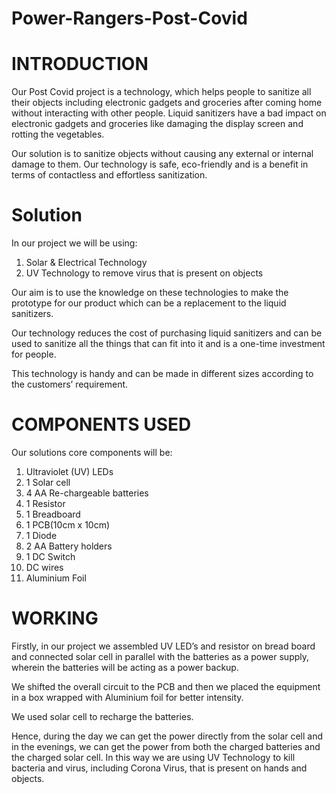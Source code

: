 # Power-Rangers-Post-Covid
# INTRODUCTION

Our Post Covid project is a technology, which helps people to sanitize all their objects including electronic gadgets and groceries after coming home without interacting with other people. Liquid sanitizers have a bad impact on electronic gadgets and groceries like damaging the display screen and rotting the vegetables.

Our solution is to sanitize objects without causing any external or internal damage to them. Our technology is safe, eco-friendly and is a benefit in terms of contactless and effortless sanitization.

# Solution

In our project we will be using:
1. Solar & Electrical Technology
2. UV Technology to remove virus that is present on objects

Our aim is to use the knowledge on these technologies to make the prototype for our product which can be a replacement to the liquid sanitizers.

Our technology reduces the cost of purchasing liquid sanitizers and can be used to sanitize all the things that can fit into it and is a one-time investment for people.

This technology is handy and can be made in different sizes according to the customers’ requirement.

# COMPONENTS USED

Our solutions core components will be:
1. Ultraviolet (UV) LEDs
2. 1 Solar cell
3. 4 AA Re-chargeable batteries
4. 1 Resistor
5. 1 Breadboard 
6. 1 PCB(10cm x 10cm)
7. 1 Diode
8. 2 AA Battery holders
9. 1 DC Switch
10. DC wires
11. Aluminium Foil

# WORKING

Firstly, in our project we assembled UV LED’s and resistor on bread board and connected solar cell in parallel with the batteries as a power supply, wherein the batteries will be acting as a power backup.

We shifted the overall circuit to the PCB and then we placed the equipment in a box wrapped with Aluminium foil for better intensity.

We used solar cell to recharge the batteries. 

Hence, during the day we can get the power directly from the solar cell and in the evenings, we can get the power from both the charged batteries and the charged solar cell.
In this way we are using UV Technology to kill bacteria and virus, including Corona Virus, that is present on hands and objects.
